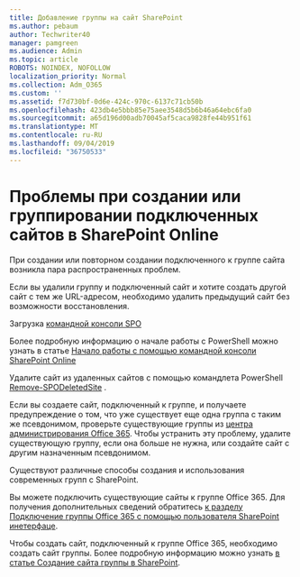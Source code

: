 ```yaml
---
title: Добавление группы на сайт SharePoint
ms.author: pebaum
author: Techwriter40
manager: pamgreen
ms.audience: Admin
ms.topic: article
ROBOTS: NOINDEX, NOFOLLOW
localization_priority: Normal
ms.collection: Adm_O365
ms.custom: ''
ms.assetid: f7d730bf-0d6e-424c-970c-6137c71cb50b
ms.openlocfilehash: 423db4e5bbb85e75aee3548d5b6b46a64ebc6fa0
ms.sourcegitcommit: a65d196d00adb70045af5caca9828fe44b951f61
ms.translationtype: MT
ms.contentlocale: ru-RU
ms.lasthandoff: 09/04/2019
ms.locfileid: "36750533"
---
```

# <a name="issues-when-creating-or-group-connected-sites-in-sharepoint-online"></a>Проблемы при создании или группировании подключенных сайтов в SharePoint Online

При создании или повторном создании подключенного к группе сайта возникла пара распространенных проблем.

 Если вы удалили группу и подключенный сайт и хотите создать другой сайт с тем же URL-адресом, необходимо удалить предыдущий сайт без возможности восстановления.

Загрузка [командной консоли SPO](https://support.office.com/article/introduction-to-the-sharepoint-online-management-shell-c16941c3-19b4-4710-8056-34c034493429)

 Более подробную информацию о начале работы с PowerShell можно узнать в статье [Начало работы с помощью командной консоли SharePoint Online](https://docs.microsoft.com/powershell/module/sharepoint-online/remove-sposite?view=sharepoint-ps)

Удалите сайт из удаленных сайтов с помощью командлета PowerShell [Remove-SPODeletedSite](https://docs.microsoft.com/powershell/module/sharepoint-online/remove-sposite?view=sharepoint-ps) .

Если вы создаете сайт, подключенный к группе, и получаете предупреждение о том, что уже существует еще одна группа с таким же псевдонимом, проверьте существующие группы из [центра администрирования Office 365](https://admin.microsoft.com/Adminportal/Home?source=applauncher#/groups). Чтобы устранить эту проблему, удалите существующую группу, если она больше не нужна, или создайте сайт с другим назначенным псевдонимом.

Существуют различные способы создания и использования современных групп с SharePoint.

Вы можете подключить существующие сайты к группе Office 365. Для получения дополнительных сведений обратитесь [к разделу Подключение группы Office 365 с помощью пользователя SharePoint инетерфаце](https://docs.microsoft.com/sharepoint/dev/transform/modernize-connect-to-office365-group#connect-an-office-365-group-using-the-sharepoint-user-interface).

Чтобы создать сайт, подключенный к группе Office 365, необходимо создать сайт группы. Более подробную информацию можно узнать [в статье Создание сайта группы в SharePoint](https://support.office.com/article/create-a-team-site-in-sharepoint-ef10c1e7-15f3-42a3-98aa-b5972711777d).

